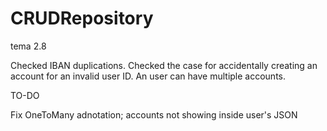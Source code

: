 # CRUDRepository
tema 2.8

Checked IBAN duplications.
Checked the case for accidentally creating an account for an invalid user ID.
An user can have multiple accounts.


TO-DO

Fix OneToMany adnotation; accounts not showing inside user's JSON